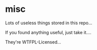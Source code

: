 misc
====

Lots of useless things stored in this repo...

If you found anything useful, just take it....

They're WTFPL-Licensed...

